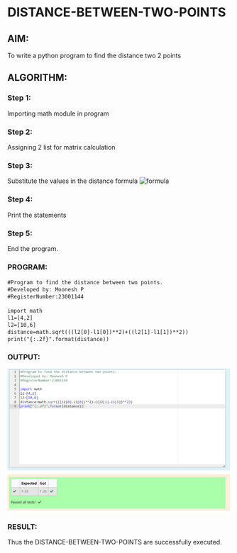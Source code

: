 # DISTANCE-BETWEEN-TWO-POINTS

## AIM:
To write a python program to find the distance two 2 points
## ALGORITHM:
### Step 1:
Importing math module in program
### Step 2:
Assigning 2 list for matrix calculation
### Step 3:
Substitute the values in the distance formula ![formula](/formula.JPG)
### Step 4:
Print the statements
### Step 5:
End the program. 
### PROGRAM:
```
#Program to find the distance between two points.
#Developed by: Moonesh P
#RegisterNumber:23001144

import math
l1=[4,2]
l2=[10,6]
distance=math.sqrt(((l2[0]-l1[0])**2)+((l2[1]-l1[1])**2))
print("{:.2f}".format(distance))
```

### OUTPUT:
![OUTPUT](/distance.png)

### RESULT:
Thus the  DISTANCE-BETWEEN-TWO-POINTS are successfully executed.
